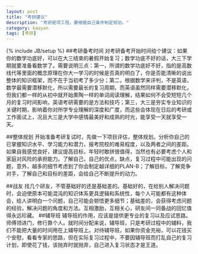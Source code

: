 ```yaml
---
layout: post
title: "考研建议"
description: "考研是项工程，要根据自己条件制定规划。"
category: kaoyan
tags: [考研]
---
```

{% include JB/setup %}
##考研备考时间
对考研备考开始时间给个建议：如果你的数学功底好，可以在大三结束的暑假开始复习；数学功底不好的话，大三下学期就要准备看数学了。需要说明三点：第一，所谓的数学功底好不好，指的是高数线代等里面的概念原理在你大一学习的时候是否真的明白了，你是否能清晰的说出整体的知识框架，而不在于当初考了多少分；第二，根据数学来评判，不是英语，数学最需要潜移默化，所以需要最长的复习周期，而英语虽然同样需要潜移默化，但我们都一样的从初中就开始熏陶一样的单词阅读理解，结果如何不会受短短几个月的复习时间影响，英语考研需要的是方法和技巧；第三，大三是夯实专业知识的关键时期，影响着你对所学专业理解的深度和广度，而这些会体现在日后的考研或工作面试上，况且大三是大学中感情最美好和成熟的时光，能享受一天就享受一天。

##整体规划
开始准备考研复试时，先做一下项目评估，整体规划。分析你自己的已掌握知识水平、学习能力和潜力，报考院校的难易程度，以及两者之间的差距。如果自我感觉良好，建议提高目标，年轻时敢拼很值得，当然也有必要考虑个人和家庭对风险的承担能力。了解自己，自己的优点，缺点，复习过程中可能出现的问题，意外，越多的细节考虑到了你会制定越详细的PLAN-B；了解目标，了解竞争对手，了解自己和目标的差距，会给自己不断提升的动力。

##战友
找几个研友，不管基础好的还是基础差的。基础好的，在给别人解决问题时，会迫使原本可能混沌的知识体系更具逻辑和系统性，每个人可能都有这种体会，给人讲明白一个问题，自己可能会顿悟更多细节；基础差的，会获得考虑问题的经验，解决问题的角度和方法。互相激励，互相关心，研友间一同备战的回忆值得永远珍藏。
##辅导班
辅导班的作用，应该是提供更专业的复习以及应试思路。师傅领进门，修行靠个人。就时间分配来说，辅导班，只是考研过程中的辅料，我们不能把大量的时间用在上辅导班上。对待辅导班，如果你资金充裕，可以花钱买个安慰，看看专家的思路，但在实际复习过程中，不要因辅导班而打乱自己的复习计划，即使花了钱，该抛弃时就抛弃，自己进入复习状态才是王道。
